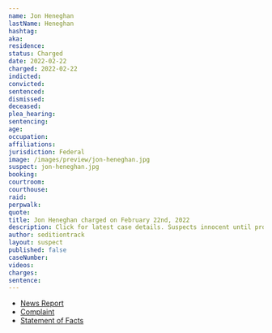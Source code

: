 ```yaml
---
name: Jon Heneghan
lastName: Heneghan
hashtag:
aka:
residence:
status: Charged
date: 2022-02-22
charged: 2022-02-22
indicted:
convicted:
sentenced:
dismissed:
deceased:
plea_hearing:
sentencing:
age:
occupation:
affiliations:
jurisdiction: Federal
image: /images/preview/jon-heneghan.jpg
suspect: jon-heneghan.jpg
booking:
courtroom:
courthouse:
raid:
perpwalk:
quote:
title: Jon Heneghan charged on February 22nd, 2022
description: Click for latest case details. Suspects innocent until proven guilty.
author: seditiontrack
layout: suspect
published: false
caseNumber:
videos:
charges:
sentence:
---
```


- [News Report]()
- [Complaint](https://www.justice.gov/usao-dc/case-multi-defendant/file/1476341/download)
- [Statement of Facts](https://www.justice.gov/usao-dc/case-multi-defendant/file/1476346/download)
